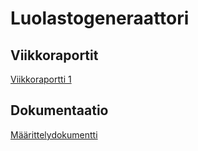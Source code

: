 # Luolastogeneraattori

## Viikkoraportit

[Viikkoraportti 1](https://github.com/amalia53/tiralabra-luolasto/blob/main/dokumentaatio/viikkoraportit/viikkoraportti1.md)

## Dokumentaatio

[Määrittelydokumentti](https://github.com/amalia53/tiralabra-luolasto/blob/main/dokumentaatio/maarittelydokumentti.md)
